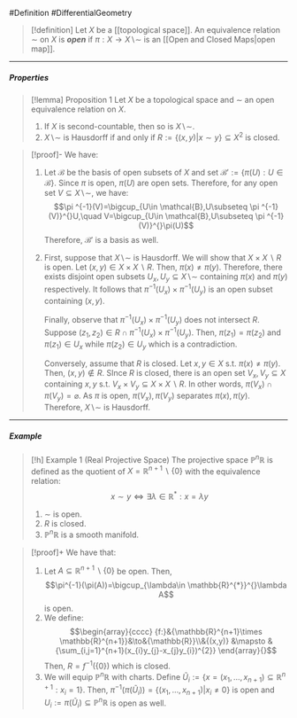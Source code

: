 #Definition #DifferentialGeometry 

> [!definition]
> Let $X$ be a [[topological space]]. An equivalence relation $\sim$ on $X$ is ***open*** if $\pi:X \to X \backslash \sim$ is an [[Open and Closed Maps|open map]].
---
##### Properties
> [!lemma] Proposition 1
> Let $X$ be a topological space and $\sim$ an open equivalence relation on $X$.
> 1. If $X$ is second-countable, then so is $X \backslash \sim$.
> 2. $X \backslash \sim$ is Hausdorff if and only if $R:=\{ (x,y)|x\sim y \}\subseteq X^{2}$ is closed.

> [!proof]-
> We have: 
> 1. Let $\mathcal{B}$ be the basis of open subsets of $X$ and set $\mathcal{B}':=\{ \pi(U):U\in \mathcal{B} \}$. Since $\pi$ is open, $\pi(U)$ are open sets. Therefore, for any open set $V\subseteq X \backslash \sim$, we have: $$\pi ^{-1}(V)=\bigcup_{U\in \mathcal{B},U\subseteq \pi ^{-1}(V)}^{}U,\quad V=\bigcup_{U\in \mathcal{B},U\subseteq \pi ^{-1}(V)}^{}\pi(U)$$Therefore, $\mathcal{B}'$ is a basis as well.
> 2. First, suppose that $X \backslash \sim$ is Hausdorff. We will show that $X \times X \backslash R$ is open. Let $(x,y)\in X\times X \backslash R$. Then, $\pi(x)\neq \pi(y)$. Therefore, there exists disjoint open subsets $U_{x},U_{y}\subseteq X \backslash\sim$ containing $\pi(x)$ and $\pi(y)$ respectively. It follows that $\pi ^{-1}(U_{x})\times \pi ^{-1}(U_{y})$ is an open subset containing $(x,y)$.
>    
>    Finally, observe that $\pi ^{-1}(U_{x})\times \pi ^{-1}(U_{y})$ does not intersect $R$. Suppose $(z_{1},z_{2})\in R\cap\pi ^{-1}(U_{x})\times \pi ^{-1}(U_{y})$. Then, $\pi (z_{1})=\pi (z_{2})$ and $\pi(z_{1})\in U_{x}$ while $\pi(z_{2})\in U_{y}$ which is a contradiction.
>    
>    Conversely, assume that $R$ is closed. Let $x,y\in X$ s.t. $\pi(x)\neq \pi(y)$. Then, $(x,y)\notin R$. SInce $R$ is closed, there is an open set $V_{x},V_{y}\subseteq X$ containing $x,y$ s.t. $V_{x}\times V_{y}\subseteq X\times X \backslash R$. In other words, $\pi(V_{x})\cap \pi(V_{y})=\varnothing$. As $\pi$ is open, $\pi(V_{x}),\pi(V_{y})$ separates $\pi(x),\pi(y)$. Therefore, $X \backslash \sim$ is Hausdorff.
---
##### Example
> [!h] Example 1 (Real Projective Space)
> The projective space $\mathbb{P}^n \mathbb{R}$ is defined as the quotient of $X= \mathbb{R}^{n+1} \backslash \{ 0 \}$ with the equivalence relation: $$x\sim y\iff \exists\lambda\in \mathbb{R}^{*}: x=\lambda y$$
> 1. $\sim$ is open.
> 2. $R$ is closed.
> 3. $\mathbb{P}^n\mathbb{R}$ is a smooth manifold.

> [!proof]+
> We have that:
> 1. Let $A\subseteq \mathbb{R}^{n+1} \backslash\{ 0 \}$ be open. Then, $$\pi^{-1}(\pi(A))=\bigcup_{\lambda\in \mathbb{R}^{*}}^{}\lambda A$$is open.
> 2. We define: $$\begin{array}{cccc} {f:}&{\mathbb{R}^{n+1}\times \mathbb{R}^{n+1}}&\to&{\mathbb{R}}\\&{(x,y)} &\mapsto & {\sum_{i,j=1}^{n+1}(x_{i}y_{j}-x_{j}y_{i})^{2}} \end{array}{}$$Then, $R=f^{-1}(\{ 0 \})$ which is closed.
> 3. We will equip $\mathbb{P}^n\mathbb{R}$ with charts. Define $\tilde{U}_{i}:=\{ x=(x_{1},\dots,x_{n+1})\subseteq \mathbb{R}^{n+1}:x_{i}=1 \}$. Then, $\pi ^{-1}(\pi(\tilde{U}_{i}))=\{ (x_{1},\dots,x_{n+1})|x_{i}\neq 0 \}$ is open and $U_{i}:=\pi(\tilde{U}_{i})\subseteq \mathbb{P}^n\mathbb{R}$ is open as well. 